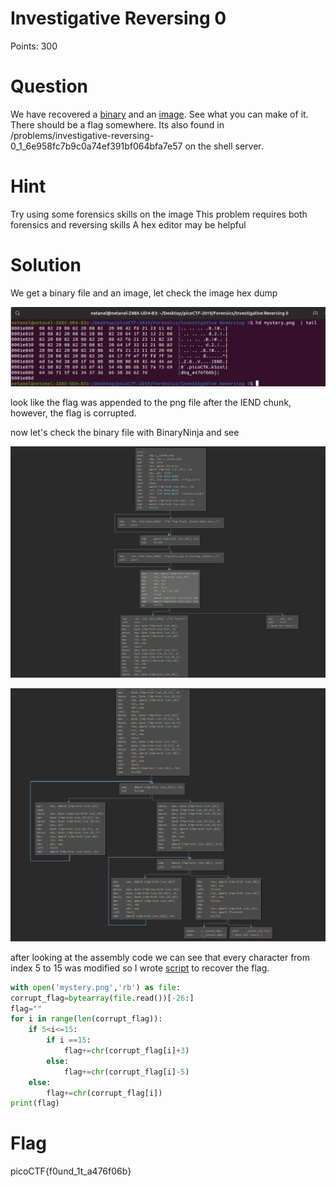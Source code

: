 # Investigative Reversing 0

Points: 300

# Question

We have recovered a [binary](mystery) and an [image](mystery.png). See what you can make of it. There should be a flag somewhere. Its also found in /problems/investigative-reversing-0_1_6e958fc7b9c0a74ef391bf064bfa7e57 on the shell server.

# Hint 

Try using some forensics skills on the image
This problem requires both forensics and reversing skills
A hex editor may be helpful

# Solution

We get a binary file and an image, let check the image hex dump 

![](Ir0.png)


look like the flag was appended to the png file after the IEND chunk, however, the flag is corrupted.


now let's check the binary file with BinaryNinja and see

![](ninja1.png)

![](ninja2.png)


after looking at the assembly code we can see that every character from index 5 to 15 was modified so I wrote [script](script.py) to recover the flag.

```python
with open('mystery.png','rb') as file:
corrupt_flag=bytearray(file.read())[-26:]
flag=""
for i in range(len(corrupt_flag)):
    if 5<i<=15:
        if i ==15:
            flag+=chr(corrupt_flag[i]+3)
        else:
            flag+=chr(corrupt_flag[i]-5)
    else:
        flag+=chr(corrupt_flag[i])
print(flag)
```

 

# Flag
picoCTF{f0und_1t_a476f06b}

